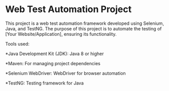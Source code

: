 # Web Test Automation Project

This project is a web test automation framework developed using Selenium, Java, and TestNG. The purpose of this project is to automate the testing of [Your Website/Application], ensuring its functionality.

Tools used:

*Java Development Kit (JDK): Java 8 or higher

*Maven: For managing project dependencies

*Selenium WebDriver: WebDriver for browser automation

*TestNG: Testing framework for Java
